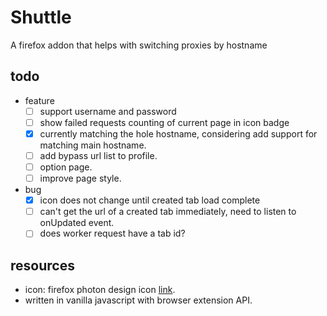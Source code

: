# Shuttle

A firefox addon that helps with switching proxies by hostname

## todo

- feature
  - [ ] support username and password
  - [ ] show failed requests counting of current page in icon badge
  - [x] currently matching the hole hostname, considering add support for matching main hostname.
  - [ ] add bypass url list to profile.
  - [ ] option page.
  - [ ] improve page style.

- bug
  - [x] icon does not change until created tab load complete
  - [ ] can't get the url of a created tab immediately, need to listen to onUpdated event.
  - [ ] does worker request have a tab id?

## resources

- icon: firefox photon design icon [link](https://design.firefox.com/icons/viewer/).
- written in vanilla javascript with browser extension API.
